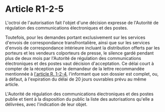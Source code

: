 # Article R1-2-5

L'octroi de l'autorisation fait l'objet d'une décision expresse de l'Autorité de régulation des communications électroniques et des postes. 

Toutefois, pour les demandes portant exclusivement sur les services d'envois de correspondance transfrontalière, ainsi que sur les services d'envois de correspondance intérieure incluant la distribution offerts par les porteurs et les vendeurs colporteurs de presse, le silence gardé pendant plus de deux mois par l'Autorité de régulation des communications électroniques et des postes vaut décision d'acceptation. Ce délai court à compter de la réception par le demandeur de la lettre recommandée mentionnée à [l'article R. 1-2-4][1], l'informant que son dossier est complet, ou, à défaut, à l'expiration du délai de 20 jours ouvrables prévu au même article. 

L'Autorité de régulation des communications électroniques et des postes publie et tient à la disposition du public la liste des autorisations qu'elle a délivrées, avec l'indication de leur objet.

 [1]: /affichCodeArticle.do?cidTexte=LEGITEXT000006070987&idArticle=LEGIARTI000006466117&dateTexte=&categorieLien=cid